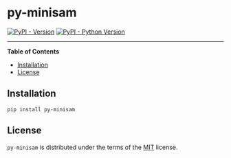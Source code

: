 # py-minisam

[![PyPI - Version](https://img.shields.io/pypi/v/solver-concept.svg)](https://pypi.org/project/py-minisam)
[![PyPI - Python Version](https://img.shields.io/pypi/pyversions/solver-concept.svg)](https://pypi.org/project/py-minisam)

-----

**Table of Contents**

- [Installation](#installation)
- [License](#license)

## Installation

```console
pip install py-minisam
```

## License

`py-minisam` is distributed under the terms of the [MIT](https://spdx.org/licenses/MIT.html) license.

